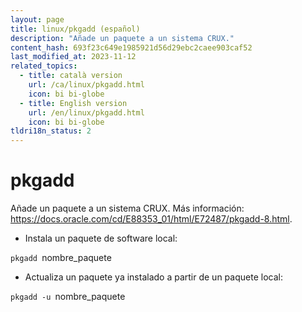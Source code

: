 ```yaml
---
layout: page
title: linux/pkgadd (español)
description: "Añade un paquete a un sistema CRUX."
content_hash: 693f23c649e1985921d56d29ebc2caee903caf52
last_modified_at: 2023-11-12
related_topics:
  - title: català version
    url: /ca/linux/pkgadd.html
    icon: bi bi-globe
  - title: English version
    url: /en/linux/pkgadd.html
    icon: bi bi-globe
tldri18n_status: 2
---
```

# pkgadd

Añade un paquete a un sistema CRUX.
Más información: <https://docs.oracle.com/cd/E88353_01/html/E72487/pkgadd-8.html>.

- Instala un paquete de software local:

`pkgadd `<span class="tldr-var badge badge-pill bg-dark-lm bg-white-dm text-white-lm text-dark-dm font-weight-bold">nombre_paquete</span>

- Actualiza un paquete ya instalado a partir de un paquete local:

`pkgadd -u `<span class="tldr-var badge badge-pill bg-dark-lm bg-white-dm text-white-lm text-dark-dm font-weight-bold">nombre_paquete</span>
